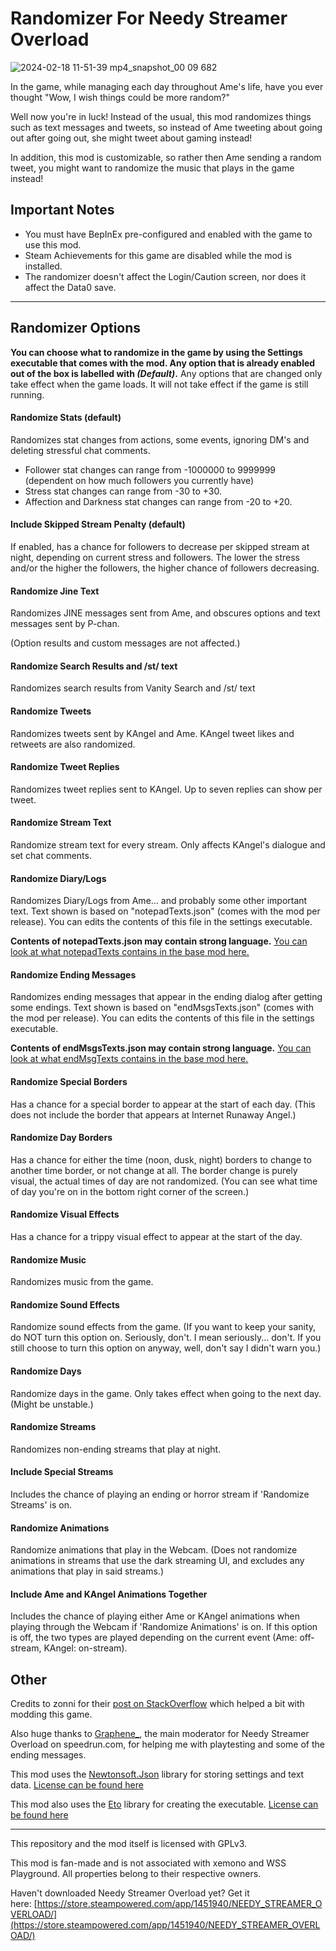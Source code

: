 # Randomizer For Needy Streamer Overload

![2024-02-18 11-51-39 mp4_snapshot_00 09 682](https://github.com/amazeedaizee/NeedyGirlRandomizer/assets/131136866/cc02e525-9ee7-4eaf-bdeb-c35d33d73431)

In the game, while managing each day throughout Ame's life, have you ever thought "Wow, I wish things could be more random?"

Well now you're in luck! Instead of the usual, this mod randomizes things such as text messages and tweets, so instead of Ame tweeting about going out after going out, she might tweet about gaming instead! 

In addition, this mod is customizable, so rather then Ame sending a random tweet, you might want to randomize the music that plays in the game instead! 

## Important Notes

- You must have BepInEx pre-configured and enabled with the game to use this mod. 
- Steam Achievements for this game are disabled while the mod is installed.
- The randomizer doesn't affect the Login/Caution screen, nor does it affect the Data0 save.

-----

## Randomizer Options

**You can choose what to randomize in the game by using the Settings executable that comes with the mod. Any option that is already enabled out of the box is labelled with _(Default)_.**
Any options that are changed only take effect when the game loads. It will not take effect if the game is still running.

#### Randomize Stats (default)

Randomizes stat changes from actions, some events, ignoring DM's and deleting stressful chat comments. 

- Follower stat changes can range from -1000000 to 9999999 (dependent on how much followers you currently have)
- Stress stat changes can range from -30 to +30.
- Affection and Darkness stat changes can range from -20 to +20.

#### Include Skipped Stream Penalty (default)

If enabled, has a chance for followers to decrease per skipped stream at night, depending on current stress and followers. The lower the stress and/or the higher the followers, the higher chance of followers decreasing.

#### Randomize Jine Text

Randomizes JINE messages sent from Ame, and obscures options and text messages sent by P-chan.

(Option results and custom messages are not affected.)

#### Randomize Search Results and /st/ text

Randomizes search results from Vanity Search and /st/ text

#### Randomize Tweets

Randomizes tweets sent by KAngel and Ame. KAngel tweet likes and retweets are also randomized.

#### Randomize Tweet Replies

Randomizes tweet replies sent to KAngel. Up to seven replies can show per tweet.

#### Randomize Stream Text

Randomize stream text for every stream. Only affects KAngel's dialogue and set chat comments.

#### Randomize Diary/Logs

Randomizes Diary/Logs from Ame... and probably some other important text. Text shown is based on "notepadTexts.json" (comes with the mod per release). You can edits the contents of this file in the settings executable.

**Contents of notepadTexts.json may contain strong language.** [You can look at what notepadTexts contains in the base mod here.](https://github.com/amazeedaizee/NeedyGirlRandomizer/blob/master/RandomizerMod/Resources/notepadTexts.txt)

#### Randomize Ending Messages

Randomizes ending messages that appear in the ending dialog after getting some endings. Text shown is based on "endMsgsTexts.json" (comes with the mod per release). You can edits the contents of this file in the settings executable.

**Contents of endMsgsTexts.json may contain strong language.** [You can look at what endMsgTexts contains in the base mod here.](https://github.com/amazeedaizee/NeedyGirlRandomizer/blob/master/RandomizerMod/Resources/endMsgsTexts.txt)

#### Randomize Special Borders

Has a chance for a special border to appear at the start of each day. (This does not include the border that appears at Internet Runaway Angel.)

#### Randomize Day Borders

Has a chance for either the time (noon, dusk, night) borders to change to another time border, or not change at all. The border change is purely visual, the actual times of day are not randomized. (You can see what time of day you're on in the bottom right corner of the screen.)

#### Randomize Visual Effects

Has a chance for a trippy visual effect to appear at the start of the day.

#### Randomize Music

Randomizes music from the game.

#### Randomize Sound Effects

Randomize sound effects from the game.
(If you want to keep your sanity, do NOT turn this option on. Seriously, don't. I mean seriously... don't. If you still choose to turn this option on anyway, well, don't say I didn't warn you.)

#### Randomize Days

Randomize days in the game. Only takes effect when going to the next day. (Might be unstable.)

#### Randomize Streams

Randomizes non-ending streams that play at night.

#### Include Special Streams

Includes the chance of playing an ending or horror stream if 'Randomize Streams' is on.

#### Randomize Animations

Randomize animations that play in the Webcam.
(Does not randomize animations in streams that use the dark streaming UI, and excludes any animations that play in said streams.)

#### Include Ame and KAngel Animations Together

Includes the chance of playing either Ame or KAngel animations when playing through the Webcam if 'Randomize Animations' is on.
If this option is off, the two types are played depending on the current event (Ame: off-stream, KAngel: on-stream).

## Other

Credits to zonni for their [post on StackOverflow]( https://stackoverflow.com/a/77701064) which helped a bit with modding this game.

Also huge thanks to [Graphene_](https://www.speedrun.com/users/Graphene_?view=fullgame), the main moderator for Needy Streamer Overload on speedrun.com, for helping me with playtesting and some of the ending messages.

This mod uses the [Newtonsoft.Json](https://github.com/JamesNK/Newtonsoft.Json) library for storing settings and text data. 
[License can be found here](https://github.com/JamesNK/Newtonsoft.Json/blob/master/LICENSE.md)

This mod also uses the [Eto](https://github.com/picoe/Eto?tab=readme-ov-file) library for creating the executable.
[License can be found here](https://github.com/picoe/Eto/blob/develop/LICENSE.txt)

----

This repository and the mod itself is licensed with GPLv3.

This mod is fan-made and is not associated with xemono and WSS Playground. All properties belong to their respective owners.

Haven't downloaded Needy Streamer Overload yet? Get it here: [https://store.steampowered.com/app/1451940/NEEDY_STREAMER_OVERLOAD/](https://store.steampowered.com/app/1451940/NEEDY_STREAMER_OVERLOAD/)

